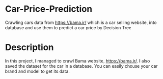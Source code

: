 # Car-Price-Prediction
Crawling cars data from https://bama.ir/ which is a car selling website, into database and use them to predict a car price by Decision Tree
# Description
In this project, I managed to crawl Bama website, https://bama.ir/. I also saved the dataset for the car in a database.
You can easily chouse your car brand and model to get its data.
